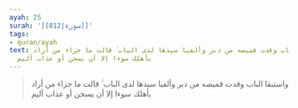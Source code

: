 ```yaml
---
ayah: 25
surah: '[[012|سورة]]'
tags:
- quran/ayah
text: واستبقا الباب وقدت قميصه من دبر وألفيا سيدها لدى الباب ۚ قالت ما جزاء من أراد
  بأهلك سوءا إلا أن يسجن أو عذاب أليم
---
```

> واستبقا الباب وقدت قميصه من دبر وألفيا سيدها لدى الباب ۚ قالت ما جزاء من أراد بأهلك سوءا إلا أن يسجن أو عذاب أليم
